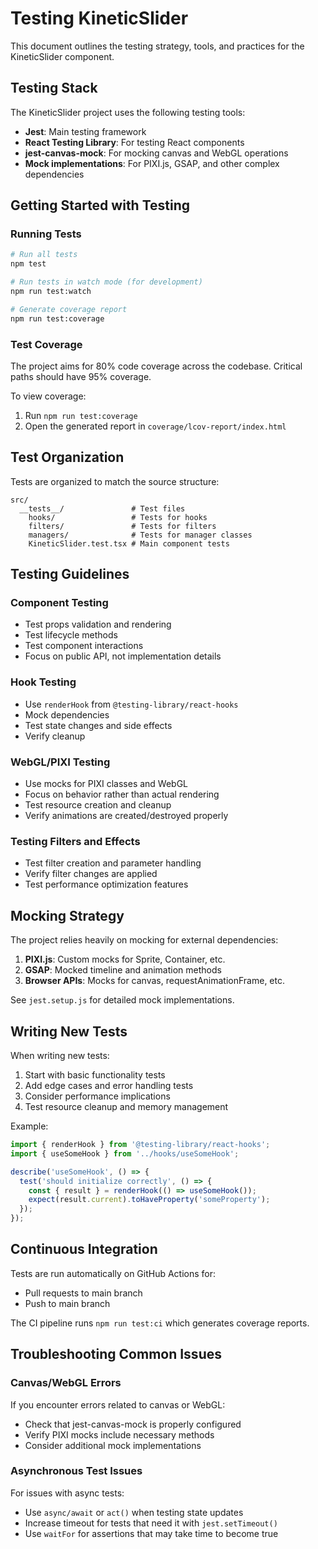 # Testing KineticSlider

This document outlines the testing strategy, tools, and practices for the KineticSlider component.

## Testing Stack

The KineticSlider project uses the following testing tools:

- **Jest**: Main testing framework
- **React Testing Library**: For testing React components
- **jest-canvas-mock**: For mocking canvas and WebGL operations
- **Mock implementations**: For PIXI.js, GSAP, and other complex dependencies

## Getting Started with Testing

### Running Tests

```bash
# Run all tests
npm test

# Run tests in watch mode (for development)
npm run test:watch

# Generate coverage report
npm run test:coverage
```

### Test Coverage

The project aims for 80% code coverage across the codebase. Critical paths should have 95% coverage.

To view coverage:
1. Run `npm run test:coverage`
2. Open the generated report in `coverage/lcov-report/index.html`

## Test Organization

Tests are organized to match the source structure:

```
src/
  __tests__/               # Test files
    hooks/                 # Tests for hooks
    filters/               # Tests for filters
    managers/              # Tests for manager classes
    KineticSlider.test.tsx # Main component tests
```

## Testing Guidelines

### Component Testing

- Test props validation and rendering
- Test lifecycle methods
- Test component interactions
- Focus on public API, not implementation details

### Hook Testing

- Use `renderHook` from `@testing-library/react-hooks`
- Mock dependencies
- Test state changes and side effects
- Verify cleanup

### WebGL/PIXI Testing

- Use mocks for PIXI classes and WebGL
- Focus on behavior rather than actual rendering
- Test resource creation and cleanup
- Verify animations are created/destroyed properly

### Testing Filters and Effects

- Test filter creation and parameter handling
- Verify filter changes are applied
- Test performance optimization features

## Mocking Strategy

The project relies heavily on mocking for external dependencies:

1. **PIXI.js**: Custom mocks for Sprite, Container, etc.
2. **GSAP**: Mocked timeline and animation methods
3. **Browser APIs**: Mocks for canvas, requestAnimationFrame, etc.

See `jest.setup.js` for detailed mock implementations.

## Writing New Tests

When writing new tests:

1. Start with basic functionality tests
2. Add edge cases and error handling tests
3. Consider performance implications
4. Test resource cleanup and memory management

Example:

```typescript
import { renderHook } from '@testing-library/react-hooks';
import { useSomeHook } from '../hooks/useSomeHook';

describe('useSomeHook', () => {
  test('should initialize correctly', () => {
    const { result } = renderHook(() => useSomeHook());
    expect(result.current).toHaveProperty('someProperty');
  });
});
```

## Continuous Integration

Tests are run automatically on GitHub Actions for:
- Pull requests to main branch
- Push to main branch

The CI pipeline runs `npm run test:ci` which generates coverage reports.

## Troubleshooting Common Issues

### Canvas/WebGL Errors

If you encounter errors related to canvas or WebGL:
- Check that jest-canvas-mock is properly configured
- Verify PIXI mocks include necessary methods
- Consider additional mock implementations

### Asynchronous Test Issues

For issues with async tests:
- Use `async/await` or `act()` when testing state updates
- Increase timeout for tests that need it with `jest.setTimeout()`
- Use `waitFor` for assertions that may take time to become true 